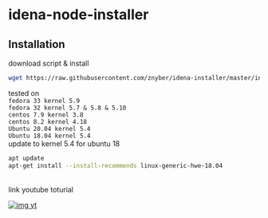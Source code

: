 # idena-node-installer
## Installation

download script & install
```bash
wget https://raw.githubusercontent.com/znyber/idena-installer/master/install.sh && chmod +x install.sh && ./install.sh
```
tested on 
<br />
``
fedora 33 kernel 5.9
``
<br />
``
fedora 32 kernel 5.7 & 5.8 & 5.10
``
<br />
``
centos 7.9 kernel 3.8 
``
<br />
``
centos 8.2 kernel 4.18 
``
<br />
``
Ubuntu 20.04 kernel 5.4
``
<br />
``
Ubuntu 18.04 kernel 5.4
``
<br />
update to kernel 5.4 for ubuntu 18 
```bash
apt update
apt-get install --install-recommends linux-generic-hwe-18.04
```
<br />
link youtube toturial <br />

[![img yt](http://img.youtube.com/vi/1R3vlSebuvw/0.jpg)](http://www.youtube.com/watch?v=1R3vlSebuvw)
